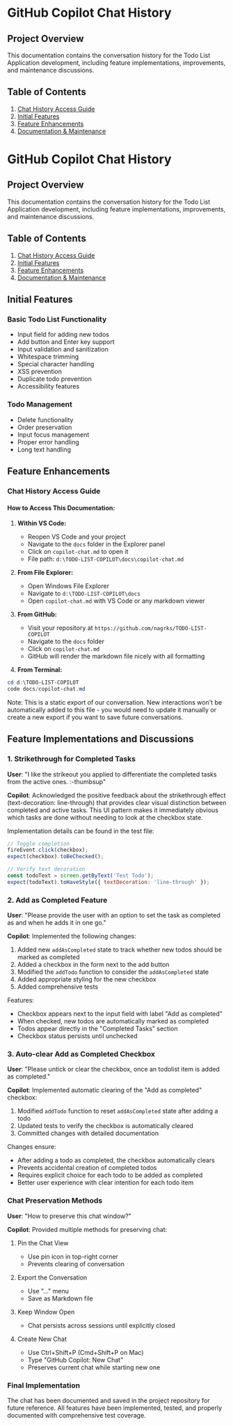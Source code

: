 # GitHub Copilot Chat History

## Project Overview
This documentation contains the conversation history for the Todo List Application development, including feature implementations, improvements, and maintenance discussions.

## Table of Contents
1. [Chat History Access Guide](#chat-history-access-guide)
2. [Initial Features](#initial-features)
3. [Feature Enhancements](#feature-enhancements)
4. [Documentation & Maintenance](#documentation--maintenance)

# GitHub Copilot Chat History

## Project Overview
This documentation contains the conversation history for the Todo List Application development, including feature implementations, improvements, and maintenance discussions.

## Table of Contents
1. [Chat History Access Guide](#chat-history-access-guide)
2. [Initial Features](#initial-features)
3. [Feature Enhancements](#feature-enhancements)
4. [Documentation & Maintenance](#documentation--maintenance)

## Initial Features

### Basic Todo List Functionality
- Input field for adding new todos
- Add button and Enter key support
- Input validation and sanitization
- Whitespace trimming
- Special character handling
- XSS prevention
- Duplicate todo prevention
- Accessibility features

### Todo Management
- Delete functionality
- Order preservation
- Input focus management
- Proper error handling
- Long text handling

## Feature Enhancements

### Chat History Access Guide

#### How to Access This Documentation:

1. **Within VS Code:**
   - Reopen VS Code and your project
   - Navigate to the `docs` folder in the Explorer panel
   - Click on `copilot-chat.md` to open it
   - File path: `d:\TODO-LIST-COPILOT\docs\copilot-chat.md`

2. **From File Explorer:**
   - Open Windows File Explorer
   - Navigate to `d:\TODO-LIST-COPILOT\docs`
   - Open `copilot-chat.md` with VS Code or any markdown viewer

3. **From GitHub:**
   - Visit your repository at `https://github.com/nagrks/TODO-LIST-COPILOT`
   - Navigate to the `docs` folder
   - Click on `copilot-chat.md`
   - GitHub will render the markdown file nicely with all formatting

4. **From Terminal:**
```powershell
cd d:\TODO-LIST-COPILOT
code docs/copilot-chat.md
```

Note: This is a static export of our conversation. New interactions won't be automatically added to this file - you would need to update it manually or create a new export if you want to save future conversations.

## Feature Implementations and Discussions

### 1. Strikethrough for Completed Tasks
**User**: "I like the strikeout you applied to differentiate the completed tasks from the active ones. :-thumbsup"

**Copilot**: Acknowledged the positive feedback about the strikethrough effect (text-decoration: line-through) that provides clear visual distinction between completed and active tasks. This UI pattern makes it immediately obvious which tasks are done without needing to look at the checkbox state.

Implementation details can be found in the test file:
```jsx
// Toggle completion
fireEvent.click(checkbox);
expect(checkbox).toBeChecked();

// Verify text decoration
const todoText = screen.getByText('Test Todo');
expect(todoText).toHaveStyle({ textDecoration: 'line-through' });
```

### 2. Add as Completed Feature
**User**: "Please provide the user with an option to set the task as completed as and when he adds it in one go."

**Copilot**: Implemented the following changes:
1. Added new `addAsCompleted` state to track whether new todos should be marked as completed
2. Added a checkbox in the form next to the add button
3. Modified the `addTodo` function to consider the `addAsCompleted` state
4. Added appropriate styling for the new checkbox
5. Added comprehensive tests

Features:
- Checkbox appears next to the input field with label "Add as completed"
- When checked, new todos are automatically marked as completed
- Todos appear directly in the "Completed Tasks" section
- Checkbox status persists until unchecked

### 3. Auto-clear Add as Completed Checkbox
**User**: "Please untick or clear the checkbox, once an todolist item is added as completed."

**Copilot**: Implemented automatic clearing of the "Add as completed" checkbox:
1. Modified `addTodo` function to reset `addAsCompleted` state after adding a todo
2. Updated tests to verify the checkbox is automatically cleared
3. Committed changes with detailed documentation

Changes ensure:
- After adding a todo as completed, the checkbox automatically clears
- Prevents accidental creation of completed todos
- Requires explicit choice for each todo to be added as completed
- Better user experience with clear intention for each todo item

### Chat Preservation Methods
**User**: "How to preserve this chat window?"

**Copilot**: Provided multiple methods for preserving chat:
1. Pin the Chat View
   - Use pin icon in top-right corner
   - Prevents clearing of conversation

2. Export the Conversation
   - Use "..." menu
   - Save as Markdown file

3. Keep Window Open
   - Chat persists across sessions until explicitly closed

4. Create New Chat
   - Use Ctrl+Shift+P (Cmd+Shift+P on Mac)
   - Type "GitHub Copilot: New Chat"
   - Preserves current chat while starting new one

### Final Implementation
The chat has been documented and saved in the project repository for future reference. All features have been implemented, tested, and properly documented with comprehensive test coverage.
